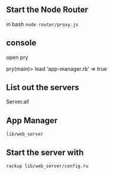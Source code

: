## Start the Node Router ##
in bash
`node router/proxy.js`

## console
open pry

pry(main)> load 'app-manager.rb'
=> true

## List out the servers
Server.all



## App Manager
`lib/web_server`




## Start the server with

`rackup lib/web_server/config.ru`
